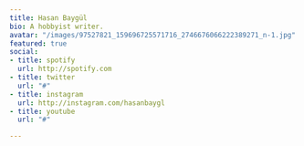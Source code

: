 ```yaml
---
title: Hasan Baygül
bio: A hobbyist writer.
avatar: "/images/97527821_159696725571716_2746676066222389271_n-1.jpg"
featured: true
social:
- title: spotify
  url: http://spotify.com
- title: twitter
  url: "#"
- title: instagram
  url: http://instagram.com/hasanbaygl
- title: youtube
  url: "#"

---
```

